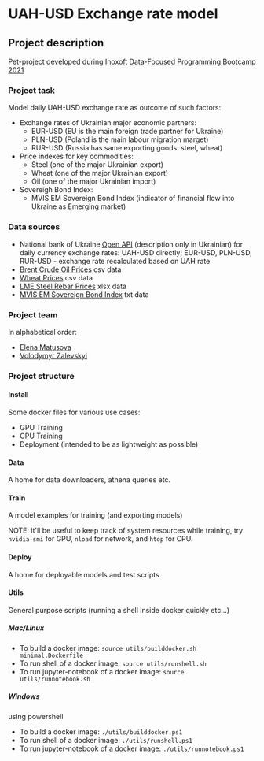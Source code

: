 # UAH-USD Exchange rate model

## Project description

Pet-project developed during [Inoxoft](https://inoxoft.com/) [Data-Focused Programming Bootcamp](https://inoxoft.com/course/data-focused-programming/) [2021](https://dou.ua/calendar/37008/)

### Project task

Model daily UAH-USD exchange rate as outcome of such factors:

- Exchange rates of Ukrainian major economic partners:
  - EUR-USD (EU is the main foreign trade partner for Ukraine)
  - PLN-USD (Poland is the main labour migration marget)
  - RUR-USD (Russia has same exporting goods: steel, wheat)
- Price indexes for key commodities:
  - Steel (one of the major Ukrainian export)
  - Wheat (one of the major Ukrainian export)
  - Oil (one of the major Ukrainian import)
- Sovereigh Bond Index:
  - MVIS EM Sovereign Bond Index (indicator of financial flow into Ukraine as Emerging market)

### Data sources

- National bank of Ukraine [Open API](https://bank.gov.ua/ua/open-data/api-dev) (description only in Ukrainian) for daily currency exchange rates: UAH-USD directly; EUR-USD, PLN-USD, RUR-USD - exchange rate recalculated based on UAH rate
- [Brent Crude Oil Prices](https://www.macrotrends.net/2480/brent-crude-oil-prices-10-year-daily-chart) csv data
- [Wheat Prices](https://www.macrotrends.net/2534/wheat-prices-historical-chart-data) csv data
- [LME Steel Rebar Prices](https://www.lme.com/Market-Data/Reports-and-data/Historical-data-for-cash-settled-futures) xlsx data
- [MVIS EM Sovereign Bond Index](https://www.mvis-indices.com/indices/bond/mvis-em-sovereign-bond-%28usd-eur%29) txt data

### Project team

In alphabetical order:

- [Elena Matusova](https://github.com/ElenaMatusova)
- [Volodymyr Zalevskyi](https://github.com/zalevskyi)

### Project structure

#### Install

Some docker files for various use cases:

- GPU Training
- CPU Training
- Deployment (intended to be as lightweight as possible)

#### Data

A home for data downloaders, athena queries etc.

#### Train

A model examples for training (and exporting models)

NOTE: it'll be useful to keep track of system resources while training, try `nvidia-smi` for GPU, `nload` for network, and `htop` for CPU.

#### Deploy

A home for deployable models and test scripts

#### Utils

General purpose scripts (running a shell inside docker quickly etc...)

##### Mac/Linux

- To build a docker image: `source utils/builddocker.sh minimal.Dockerfile`
- To run shell of a docker image: `source utils/runshell.sh`
- To run jupyter-notebook of a docker image: `source utils/runnotebook.sh`

##### Windows

using powershell

- To build a docker image: `./utils/builddocker.ps1`
- To run shell of a docker image: `./utils/runshell.ps1`
- To run jupyter-notebook of a docker image: `./utils/runnotebook.ps1`
